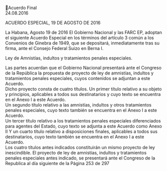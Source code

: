 Acuerdo Final  
24.08.2016  

ACUERDO ESPECIAL, 19 DE AGOSTO DE 2016 

La Habana, Agosto 19 de 2016 
El Gobierno Nacional y las FARC EP, adoptan el siguiente Acuerdo Especial en los 
términos  del  artículo  3  común  a  los  Convenios  de  Ginebra  de  1949,  que  se 
depositará, inmediatamente tras su firma, ante el Consejo Federal Suizo en Berna 
I.

Ley de Amnistías, indultos y tratamientos penales especiales. 

Las partes acuerdan que el Gobierno Nacional presentará ante el Congreso de la 
República  la  propuesta  de  proyecto  de  ley  de  amnistías,  indultos  y  tratamientos 
penales especiales, cuyos contenidos se adjuntan a este Acuerdo.  
Dicho  proyecto  consta  de  cuatro  títulos.  Un  primer  título  relativo  a  su  objeto  y 
principios,  aplicables  a  todos  sus  destinatarios  y  cuyo  texto  se  encuentra  en  el 
Anexo I a este Acuerdo.  
Un segundo título relativo a las amnistías, indultos y otros tratamientos penales 
especiales, cuyo texto también se encuentra en el Anexo I a este Acuerdo.  
Un tercer título relativo a los tratamientos penales especiales diferenciados para 
agentes del Estado, cuyo texto se adjunta a este Acuerdo como Anexo II 
Y  un  cuarto  título  relativo  a  disposiciones  finales,  aplicables  a  todos  sus 
destinatarios, cuyo texto también se encuentra en el Anexo I a este Acuerdo.  
Los  cuatro  títulos  antes  indicados  constituirán  un  mismo  proyecto  de  ley 
inescindible. 
El proyecto de ley de amnistías, indultos y tratamientos penales especiales antes 
indicado,  se  presentará  ante  el  Congreso  de  la  Republica  al  día  siguiente  de  la 
Página 253 de 297 
 

